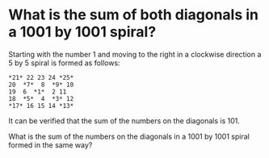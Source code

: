 # What is the sum of both diagonals in a 1001 by 1001 spiral?

Starting with the number 1 and moving to the right in a clockwise direction a 5 by 5 spiral is formed as follows:

    *21* 22 23 24 *25*
    20  *7*  8  *9* 10
    19  6  *1*  2 11
    18  *5*  4  *3* 12
    *17* 16 15 14 *13*

It can be verified that the sum of the numbers on the diagonals is 101.

What is the sum of the numbers on the diagonals in a 1001 by 1001 spiral formed in the same way?
